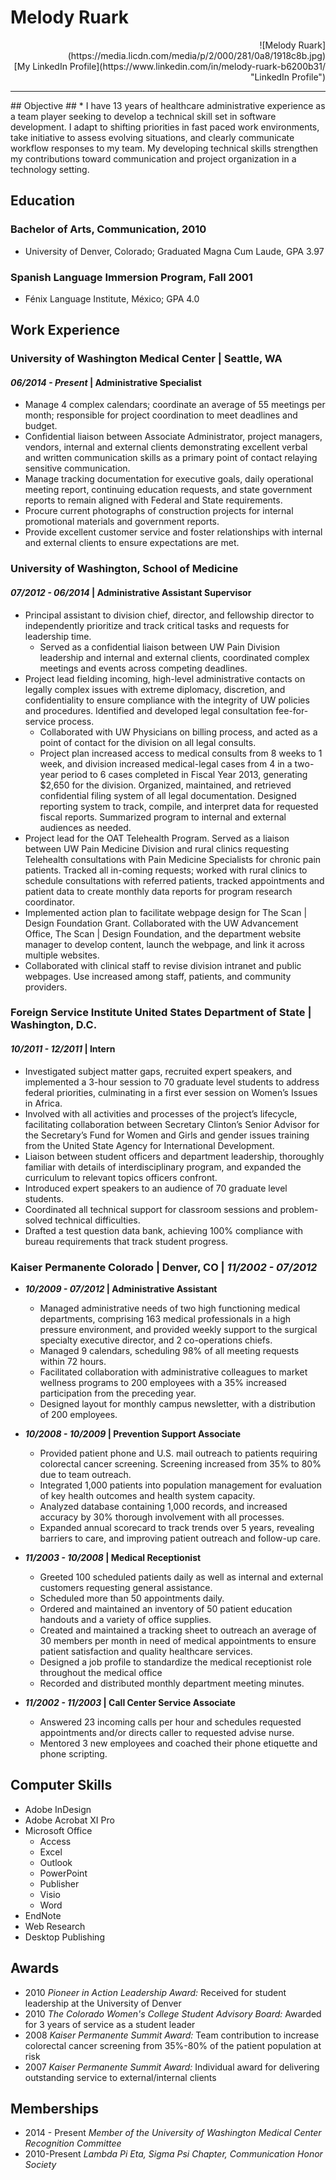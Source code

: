 # Melody Ruark #
<div style="text-align:right;">![Melody Ruark](https://media.licdn.com/media/p/2/000/281/0a8/1918c8b.jpg)


<div style="text-align:right;"><meloruark@gmail.com>
<div style="text-align:right;">[My LinkedIn Profile](https://www.linkedin.com/in/melody-ruark-b6200b31/ "LinkedIn Profile")

****

<div style="text-align:left;">
## Objective ##
* I have 13 years of healthcare administrative experience as a team player seeking to develop a technical skill set in software development.  I adapt to shifting priorities in fast paced work environments, take initiative to assess evolving situations, and clearly communicate workflow responses to my team.  My developing technical skills strengthen my contributions toward communication and project organization in a technology setting.  


## Education ##
### Bachelor of Arts, Communication, 2010 ###
* University of Denver, Colorado; Graduated Magna Cum Laude, GPA 3.97

### Spanish Language Immersion Program, Fall 2001 ###
* Fénix Language Institute, México; GPA 4.0


## Work Experience ##

### University of Washington Medical Center | Seattle, WA ###
#### *06/2014 - Present* | Administrative Specialist ####

* Manage 4 complex calendars; coordinate an average of 55 meetings per month; responsible for project coordination to meet deadlines and budget.
* Confidential liaison between Associate Administrator, project managers, vendors, internal and external clients demonstrating excellent verbal and written communication skills as a primary point of contact relaying sensitive communication.
* Manage tracking documentation for executive goals, daily operational meeting report, continuing education requests, and state government reports to remain aligned with Federal and State requirements.
* Procure current photographs of construction projects for internal promotional materials and government reports.
* Provide excellent customer service and foster relationships with internal and external clients to ensure expectations are met.


### University of Washington, School of Medicine ###
#### *07/2012 - 06/2014* | Administrative Assistant Supervisor ####

* Principal assistant to division chief, director, and fellowship director to independently prioritize and track critical tasks and requests for leadership time.
  * Served as a confidential liaison between UW Pain Division leadership and internal and external clients, coordinated complex meetings and events across competing deadlines.
* Project lead fielding incoming, high-level administrative contacts on legally complex issues with extreme diplomacy, discretion, and confidentiality to ensure compliance with the integrity of UW policies and procedures. Identified and developed legal consultation fee-for-service process.
  * Collaborated with UW Physicians on billing process, and acted as a point of contact for the division on all legal consults.
  * Project plan increased access to medical consults from 8 weeks to 1 week, and division increased medical-legal cases from 4 in a two-year period to 6 cases completed in Fiscal Year 2013, generating $2,650 for the division.  Organized, maintained, and retrieved confidential filing system of all legal documentation.  Designed reporting system to track, compile, and interpret data for requested fiscal reports.  Summarized program to internal and external audiences as needed.
* Project lead for the OAT Telehealth Program.  Served as a liaison between UW Pain Medicine Division and rural clinics requesting Telehealth consultations with Pain Medicine Specialists for chronic pain patients. Tracked all in-coming requests; worked with rural clinics to schedule consultations with referred patients, tracked appointments and patient data to create monthly data reports for program research coordinator.
* Implemented action plan to facilitate webpage design for The Scan | Design Foundation Grant.  Collaborated with the UW Advancement Office, The Scan | Design Foundation, and the department website manager to develop content, launch the webpage, and link it across multiple websites.
* Collaborated with clinical staff to revise division intranet and public webpages.  Use increased among staff, patients, and community providers.


### Foreign Service Institute United States Department of State | Washington, D.C. ###
#### *10/2011 - 12/2011* | Intern ####

* Investigated subject matter gaps, recruited expert speakers, and implemented a 3-hour session to 70 graduate level students to address federal priorities, culminating in a first ever session on Women’s Issues in Africa.
* Involved with all activities and processes of the project’s lifecycle, facilitating collaboration between Secretary Clinton’s Senior Advisor for the Secretary’s Fund for Women and Girls and gender issues training from the United State Agency for International Development.
* Liaison between student officers and department leadership, thoroughly familiar with details of interdisciplinary program, and expanded the curriculum to relevant topics officers confront.
* Introduced expert speakers to an audience of 70 graduate level students.
* Coordinated all technical support for classroom sessions and problem-solved technical difficulties.
* Drafted a test question data bank, achieving 100% compliance with bureau requirements that track student progress.


### Kaiser Permanente Colorado | Denver, CO | *11/2002 - 07/2012* ###

* __*10/2009 - 07/2012* | Administrative Assistant__

  * Managed administrative needs of two high functioning medical departments, comprising 163 medical professionals in a high pressure environment, and provided weekly support to the surgical specialty executive director, and 2 co-operations chiefs.
  * Managed 9 calendars, scheduling 98% of all meeting requests within 72 hours.
  * Facilitated collaboration with administrative colleagues to market wellness programs to 200 employees with a 35% increased participation from the preceding year.
  * Designed layout for monthly campus newsletter, with a distribution of 200 employees.



* __*10/2008 - 10/2009* | Prevention Support Associate__

  * Provided patient phone and U.S. mail outreach to patients requiring colorectal cancer screening.  Screening increased from 35% to 80% due to team outreach.
  * Integrated 1,000 patients into population management for evaluation of key health outcomes and health system capacity.
  * Analyzed database containing 1,000 records, and increased accuracy by 30% thorough involvement with all processes.
  * Expanded annual scorecard to track trends over 5 years, revealing barriers to care, and improving patient outreach and follow-up care.



* __*11/2003 - 10/2008* | Medical Receptionist__

  * Greeted 100 scheduled patients daily as well as internal and external customers requesting general
assistance.
  * Scheduled more than 50 appointments daily.
  * Ordered and maintained an inventory of 50 patient education handouts and a variety of office supplies.
  * Created and maintained a tracking sheet to outreach an average of 30 members per month in need of 
medical appointments to ensure patient satisfaction and quality healthcare services.   
  *  Designed a job profile to standardize the medical receptionist role throughout the medical office
  * Recorded and distributed monthly department meeting minutes.


* __*11/2002 - 11/2003* | Call Center Service Associate__
  * Answered 23 incoming calls per hour and schedules requested appointments and/or directs caller to
requested advise nurse.  
  * Mentored 3 new employees and coached their phone etiquette and phone scripting.
 

## Computer Skills ##

* Adobe InDesign
* Adobe Acrobat XI Pro
* Microsoft Office
  * Access
  * Excel
  * Outlook
  * PowerPoint
  * Publisher
  * Visio
  * Word
* EndNote
* Web Research
* Desktop Publishing 


## Awards ##

* 2010 *Pioneer in Action Leadership Award:* Received for student leadership at the University of Denver
* 2010 *The Colorado Women's College Student Advisory Board:*  Awarded for 3 years of service as a student leader
* 2008 *Kaiser Permanente Summit Award:*  Team contribution to increase colorectal cancer screening from 35%-80% of the patient population at risk 
* 2007 *Kaiser Permanente Summit Award:*  Individual award for delivering outstanding service to external/internal clients


## Memberships ##

* 2014 - Present *Member of the University of Washington Medical Center Recognition Committee*
* 2010-Present *Lambda Pi Eta, Sigma Psi Chapter, Communication Honor Society*  
